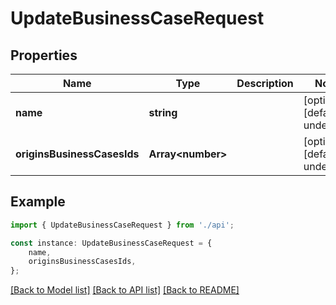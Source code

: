 # UpdateBusinessCaseRequest


## Properties

Name | Type | Description | Notes
------------ | ------------- | ------------- | -------------
**name** | **string** |  | [optional] [default to undefined]
**originsBusinessCasesIds** | **Array&lt;number&gt;** |  | [optional] [default to undefined]

## Example

```typescript
import { UpdateBusinessCaseRequest } from './api';

const instance: UpdateBusinessCaseRequest = {
    name,
    originsBusinessCasesIds,
};
```

[[Back to Model list]](../README.md#documentation-for-models) [[Back to API list]](../README.md#documentation-for-api-endpoints) [[Back to README]](../README.md)
